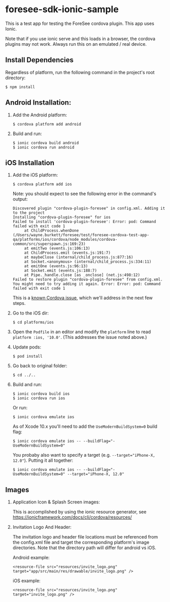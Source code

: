 # foresee-sdk-ionic-sample
This is a test app for testing the ForeSee cordova plugin. This app uses Ionic.

Note that if you use ionic serve and this loads in a browser, the cordova plugins may not work. Always run this on an emulated / real device.

## Install Dependencies
Regardless of platform, run the following command in the project's root directory:

`$ npm install`

## Android Installation:
1. Add the Android platform:

   `$ cordova platform add android`
1. Build and run:

   ```
   $ ionic cordova build android
   $ ionic cordova run android
   ```

## iOS Installation
1. Add the iOS platform: 

   `$ cordova platform add ios`

   Note: you should expect to see the following error in the command's output:

   ```
   Discovered plugin "cordova-plugin-foresee" in config.xml. Adding it to the project
   Installing "cordova-plugin-foresee" for ios
   Failed to install 'cordova-plugin-foresee': Error: pod: Command failed with exit code 1
        at ChildProcess.whenDone (/Users/wayne.burkett/foresee/test/foresee-cordova-test-app-qa/platforms/ios/cordova/node_modules/cordova-common/src/superspawn.js:169:23)
        at emitTwo (events.js:106:13)
        at ChildProcess.emit (events.js:191:7)
        at maybeClose (internal/child_process.js:877:16)
        at Socket.<anonymous> (internal/child_process.js:334:11)
        at emitOne (events.js:96:13)
        at Socket.emit (events.js:188:7)
        at Pipe._handle.close [as _onclose] (net.js:498:12)
   Failed to restore plugin "cordova-plugin-foresee" from config.xml. You might need to try adding it again. Error: Error: pod: Command failed with exit code 1
   ```

   This is a [known Cordova issue](https://issues.apache.org/jira/browse/CB-13597), which we'll address in the next few steps.
1. Go to the iOS dir: 

   `$ cd platforms/ios`
1. Open the `Podfile` in an editor and modify the `platform` line to read `platform :ios, '10.0'`. (This addresses the issue noted above.)
1. Update pods: 

   `$ pod install`
1. Go back to original folder: 

   `$ cd ../..`
1. Build and run:

   ```
   $ ionic cordova build ios
   $ ionic cordova run ios
   ```

   Or run:
   
   `$ ionic cordova emulate ios`

   As of Xcode 10.x you'll need to add the `UseModernBuildSystem=0` build flag: 

   `$ ionic cordova emulate ios -- --buildFlag="-UseModernBuildSystem=0"`

   You probaby also want to specify a target (e.g. `--target="iPhone-X, 12.0"`). Putting it all together:

   `$ ionic cordova emulate ios -- --buildFlag="-UseModernBuildSystem=0" --target="iPhone-X, 12.0"`

## Images
1. Application Icon & Splash Screen images:
        
     This is accomplished by using the ionic resource generator, see https://ionicframework.com/docs/cli/cordova/resources/

1. Invitation Logo And Header:

     The invitation logo and header file locations must be referenced from the config.xml file and target the corresponding platform's image directories. Note that the directory path will differ for android vs iOS.

     Android example:

     `<resource-file src="resources/invite_logo.png" target="app/src/main/res/drawable/invite_logo.png" />`

     iOS example:

     `<resource-file src="resources/invite_logo.png" target="invite_logo.png" />`